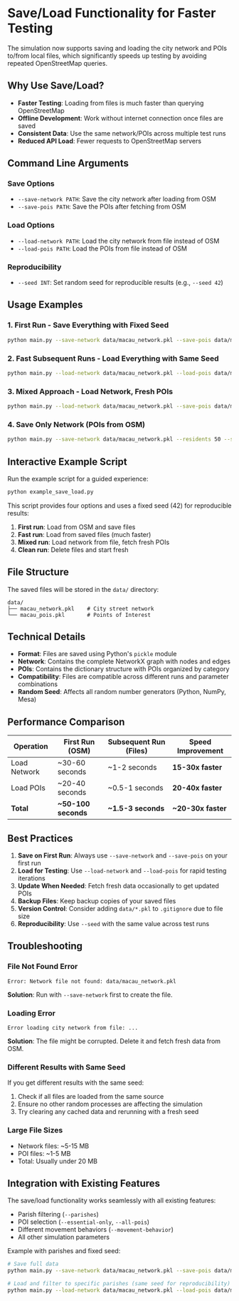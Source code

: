 # Save/Load Functionality for Faster Testing

The simulation now supports saving and loading the city network and POIs to/from local files, which significantly speeds up testing by avoiding repeated OpenStreetMap queries.

## Why Use Save/Load?

- **Faster Testing**: Loading from files is much faster than querying OpenStreetMap
- **Offline Development**: Work without internet connection once files are saved
- **Consistent Data**: Use the same network/POIs across multiple test runs
- **Reduced API Load**: Fewer requests to OpenStreetMap servers

## Command Line Arguments

### Save Options
- `--save-network PATH`: Save the city network after loading from OSM
- `--save-pois PATH`: Save the POIs after fetching from OSM

### Load Options
- `--load-network PATH`: Load the city network from file instead of OSM
- `--load-pois PATH`: Load the POIs from file instead of OSM

### Reproducibility
- `--seed INT`: Set random seed for reproducible results (e.g., `--seed 42`)

## Usage Examples

### 1. First Run - Save Everything with Fixed Seed
```bash
python main.py --save-network data/macau_network.pkl --save-pois data/macau_pois.pkl --residents 50 --steps 120 --seed 42
```

### 2. Fast Subsequent Runs - Load Everything with Same Seed
```bash
python main.py --load-network data/macau_network.pkl --load-pois data/macau_pois.pkl --residents 50 --steps 120 --seed 42
```

### 3. Mixed Approach - Load Network, Fresh POIs
```bash
python main.py --load-network data/macau_network.pkl --save-pois data/macau_pois_new.pkl --residents 50 --steps 120 --seed 42
```

### 4. Save Only Network (POIs from OSM)
```bash
python main.py --save-network data/macau_network.pkl --residents 50 --steps 120 --seed 42
```

## Interactive Example Script

Run the example script for a guided experience:

```bash
python example_save_load.py
```

This script provides four options and uses a fixed seed (42) for reproducible results:
1. **First run**: Load from OSM and save files
2. **Fast run**: Load from saved files (much faster)
3. **Mixed run**: Load network from file, fetch fresh POIs
4. **Clean run**: Delete files and start fresh

## File Structure

The saved files will be stored in the `data/` directory:
```
data/
├── macau_network.pkl    # City street network
└── macau_pois.pkl       # Points of Interest
```

## Technical Details

- **Format**: Files are saved using Python's `pickle` module
- **Network**: Contains the complete NetworkX graph with nodes and edges
- **POIs**: Contains the dictionary structure with POIs organized by category
- **Compatibility**: Files are compatible across different runs and parameter combinations
- **Random Seed**: Affects all random number generators (Python, NumPy, Mesa)

## Performance Comparison

| Operation | First Run (OSM) | Subsequent Run (Files) | Speed Improvement |
|-----------|----------------|----------------------|-------------------|
| Load Network | ~30-60 seconds | ~1-2 seconds | **15-30x faster** |
| Load POIs | ~20-40 seconds | ~0.5-1 seconds | **20-40x faster** |
| **Total** | **~50-100 seconds** | **~1.5-3 seconds** | **~20-30x faster** |

## Best Practices

1. **Save on First Run**: Always use `--save-network` and `--save-pois` on your first run
2. **Load for Testing**: Use `--load-network` and `--load-pois` for rapid testing iterations
3. **Update When Needed**: Fetch fresh data occasionally to get updated POIs
4. **Backup Files**: Keep backup copies of your saved files
5. **Version Control**: Consider adding `data/*.pkl` to `.gitignore` due to file size
6. **Reproducibility**: Use `--seed` with the same value across test runs

## Troubleshooting

### File Not Found Error
```
Error: Network file not found: data/macau_network.pkl
```
**Solution**: Run with `--save-network` first to create the file.

### Loading Error
```
Error loading city network from file: ...
```
**Solution**: The file might be corrupted. Delete it and fetch fresh data from OSM.

### Different Results with Same Seed
If you get different results with the same seed:
1. Check if all files are loaded from the same source
2. Ensure no other random processes are affecting the simulation
3. Try clearing any cached data and rerunning with a fresh seed

### Large File Sizes
- Network files: ~5-15 MB
- POI files: ~1-5 MB
- Total: Usually under 20 MB

## Integration with Existing Features

The save/load functionality works seamlessly with all existing features:
- Parish filtering (`--parishes`)
- POI selection (`--essential-only`, `--all-pois`)
- Different movement behaviors (`--movement-behavior`)
- All other simulation parameters

Example with parishes and fixed seed:
```bash
# Save full data
python main.py --save-network data/macau_network.pkl --save-pois data/macau_pois.pkl --seed 42

# Load and filter to specific parishes (same seed for reproducibility)
python main.py --load-network data/macau_network.pkl --load-pois data/macau_pois.pkl --parishes "Sé" "Nossa Senhora de Fátima" --seed 42
``` 